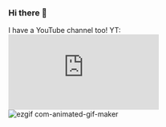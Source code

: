 ### Hi there 👋

<!--
**Boonk8812/Boonk8812** is a ✨ _special_ ✨ repository because its `README.md` (this file) appears on your GitHub profile.

- 🔭 I’m currently working on ... Random things
- 🌱 I’m currently learning ... whatever
- 👯 I’m looking to collaborate on ... my projects
- 🤔 I’m looking for help with ... coding
- 💬 Ask me about ... What I do
- 📫 How to reach me: ... Be nice and civil
- 😄 Pronouns: ... He/Him/They/Them
- ⚡ Fun fact: I like stupid tech thinga
- ㊙️ Secret Superpower: can see individual pixels and their black spacings on an TN LCD (Twisted Nematic Liquid Crystal Display)
-->

I have a YouTube channel too! YT: <iframe width="WIDTH" height="HEIGHT" src="https://www.youtube.com/embed/videoseries?list=UCQFPlynSXMwmyO7W3uCYSDw" frameborder="0" allowfullscreen allow="autoplay; encrypted-media; gyroscope; picture-in-picture"></iframe>
![ezgif com-animated-gif-maker](https://github.com/Boonk8812/Boonk8812/assets/111024718/50d99fcb-3d07-42f4-807f-9a175236ed69)
